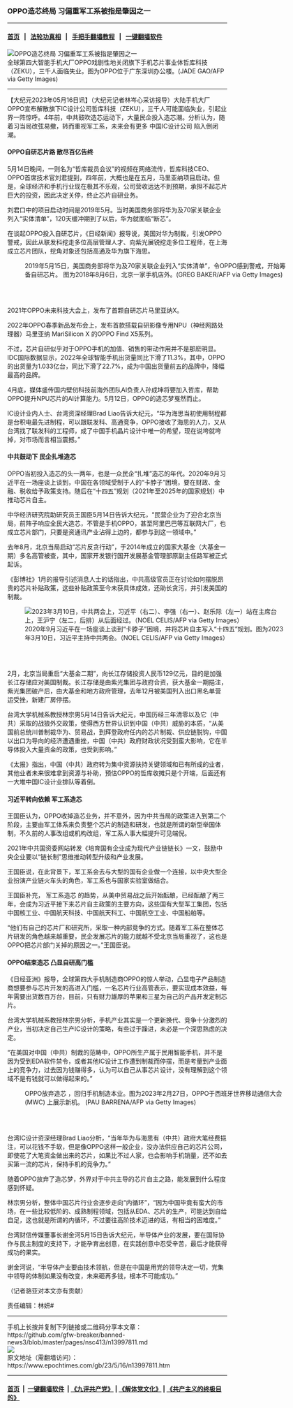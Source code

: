 ### OPPO造芯终局 习偏重军工系被指是肇因之一
------------------------

#### [首页](https://github.com/gfw-breaker/banned-news3/blob/master/README.md) &nbsp;&nbsp;|&nbsp;&nbsp; [法轮功真相](https://github.com/begood0513/basic/blob/master/README.md)  &nbsp;&nbsp;|&nbsp;&nbsp; [手把手翻墙教程](https://github.com/gfw-breaker/guides/wiki)  &nbsp;&nbsp;|&nbsp;&nbsp; [一键翻墙软件](https://github.com/gfw-breaker/nogfw/blob/master/README.md)  



<div><img alt="OPPO造芯终局 习偏重军工系被指是肇因之一" class="attachment-djy_600_400 size-djy_600_400 wp-post-image" src="https://i.epochtimes.com/assets/uploads/2023/05/id13995161-GettyImages-1242429118-600x400.jpg"/>
<div class="caption">
 全球第四大智能手机大厂OPPO戏剧性地关闭旗下手机芯片事业体哲库科技（ZEKU），三千人面临失业。图为OPPO位于广东深圳办公楼。(JADE GAO/AFP via Getty Images)
</div></div><hr/>


<div><p>
 【大纪元2023年05月16日讯】（大纪元记者林岑心采访报导）大陆手机大厂OPPO宣布解散旗下IC设计公司哲库科技（ZEKU），三千人可能面临失业，引起业界一阵惊呼。4年前，中共鼓吹造芯运动下，大量民企投入造芯潮。分析认为，随着习当局改弦易撤，转而重视军工系，未来会有更多
 <ok href="https://www.epochtimes.com/gb/tag/%E4%B8%AD%E5%9B%BDic%E8%AE%BE%E8%AE%A1%E5%85%AC%E5%8F%B8.html">
  中国IC设计公司
 </ok>
 陷入倒闭潮。
</p>
<h4>
 OPPO自研芯片路 散尽百亿告终
</h4>
<p>
 5月14日晚间，一则名为“哲库裁员会议”的视频在网络流传，哲库科技CEO、OPPO首席技术官刘君提到，四年前，大概也是在五月，马里亚纳项目启动。但是，全球经济和手机行业现在极其不乐观，公司营收远达不到预期，承担不起芯片巨大的投资，因此决定关停，终止芯片自研业务。
</p>
<p>
 刘君口中的项目启动时间是2019年5月。当时美国商务部将华为及70家关联企业列入“实体清单”，120天缓冲期到了以后，华为就面临“断芯”。
</p>
<p>
 在谈起OPPO投入自研芯片，《日经新闻》报导说，美国对华为制裁，引发OPPO警戒，因此从联发科挖走多位高层管理人才、向紫光展锐挖走多位工程师，在上海成立芯片团队，挖角对象还包括高通及华为旗下海思。
</p>
<figure aria-describedby="caption-attachment-13997851" class="wp-caption aligncenter" id="attachment_13997851" style="width: 600px">
 <ok href="https://i.epochtimes.com/assets/uploads/2023/05/id13997851-GettyImages-1012373018.jpg" target="_blank">
  <img alt="" class="wp-image-13997851" src="https://i.epochtimes.com/assets/uploads/2023/05/id13997851-GettyImages-1012373018-450x300.jpg"/>
 </ok>
 <br/><figcaption class="wp-caption-text" id="caption-attachment-13997851">
  2019年5月15日，美国商务部将华为及70家关联企业列入“实体清单”，令OPPO感到警戒，开始筹备自研芯片。 图为2018年8月6日，北京一家手机店外。(GREG BAKER/AFP via Getty Images)
 </figcaption><br/>
</figure><br/>
<p>
 2021年OPPO未来科技大会上，发布了首颗自研芯片马里亚纳X。
</p>
<p>
 2022年OPPO春季新品发布会上，发布首款搭载自研影像专用NPU（神经网路处理器）马里亚纳 MariSilicon X 的OPPO Find X5系列。
</p>
<p>
 不过，芯片自研似乎对于OPPO手机的加值、销售的带动作用并不是那麽明显。IDC国际数据显示，2022年全球智能手机出货量同比下滑了11.3%，其中，OPPO的出货量为1.033亿台，同比下滑了22.7%，成为中国出货量前五的品牌中，降幅最高的品牌。
</p>
<p>
 4月底，媒体盛传国内壁仞科技前海外团队AI负责人孙成坤将要加入哲库，帮助OPPO提升NPU芯片的AI计算能力。5月12日，OPPO的造芯梦戛然而止。
</p>
<p>
 IC设计业内人士、台湾资深经理Brad Liao告诉大纪元，“华为海思当初使用制程都是台积电最先进制程，可以跟联发科、高通竞争，OPPO接收了海思的人力，又从台湾找了联发科的工程师，成了中国手机晶片设计中唯一的希望，现在说垮就垮掉，对市场而言相当震撼。”
</p>
<h4>
 中共鼓动下 民企扎堆造芯
</h4>
<p>
 OPPO当初投入造芯的头一两年，也是一众民企“扎堆”造芯的年代。2020年9月习近平在一场座谈上谈到，中国在各领域受制于人的“卡脖子”困境，要在财政、金融、税收给予政策支持。随后在“十四五”规划（2021年至2025年的国家规划）中推动芯片自主。
</p>
<p>
 中华经济研究院助研究员王国臣5月14日告诉大纪元，“民营企业为了迎合北京当局，前阵子响应全民大造芯，不管是手机OPPO，甚至阿里巴巴等互联网大厂，也成立芯片部门，只要是资通讯产业沾得上边的，都参与到这一领域中。”
</p>
<p>
 去年8月，北京当局启动“芯片反贪行动”，于2014年成立的国家大基金（大基金一期）多名高管被查，其中，国家开发银行国开发展基金管理部原副主任路军被正式起诉。
</p>
<p>
 《彭博社》1月的报导引述消息人士的话指出，中共高级官员正在讨论如何摆脱昂贵的芯片补贴政策，这些补贴政策至今未获具体成效，还助长贪污，并引发美国的制裁。
</p>
<figure aria-describedby="caption-attachment-13947055" class="wp-caption aligncenter" id="attachment_13947055" style="width: 600px">
 <ok href="https://i.epochtimes.com/assets/uploads/2023/03/id13947055-GettyImages-1247965917.jpg" target="_blank">
  <img alt="2023年3月10日，中共两会上，习近平（右二）、李强（右一）、赵乐际（左一）站在主席台上，王沪宁（左二，后排）从后面经过。（NOEL CELIS/AFP via Getty Images）" class="wp-image-13947055" src="https://i.epochtimes.com/assets/uploads/2023/03/id13947055-GettyImages-1247965917-450x300.jpg"/>
 </ok>
 <br/><figcaption class="wp-caption-text" id="caption-attachment-13947055">
  2020年9月习近平在一场座谈上谈到“卡脖子”困境，并将芯片自主写入“十四五”规划。图为2023年3月10日，习近平主持中共两会。（NOEL CELIS/AFP via Getty Images）
 </figcaption><br/>
</figure><br/>
<p>
 2月，北京当局重启“大基金二期”，向长江存储投资人民币129亿元，目的是加强长江存储应对美国制裁。长江存储是由紫光集团与政府合资，获大基金一期挹注，紫光集团破产后，由大基金和地方政府管理，去年12月被美国列入出口黑名单营运受挫，新建厂房停摆。
</p>
<p>
 台湾大学机械系教授林宗男5月14日告诉大纪元，中国历经三年清零以及它（中共）采取的战狼外交政策，使得西方世界认识到中国（中共）威胁的本质，“从美国前总统川普制裁华为、贸易战，到拜登政府任内的芯片制裁、供应链脱钩，中国以出口为导向的经济遭遇重挫，中国（中共）政府财政状况受到蛮大影响，它在半导体投入大量资金的政策，也受到影响。”
</p>
<p>
 《太报》指出，中国（中共）政府转为集中资源扶持关键领域和已有所成的业者，其他业者未来很难拿到资源与补助，预估OPPO的哲库收摊只是个开端，后面还有一大堆中国IC设计业排队等着倒。
</p>
<h4>
 习近平转向依赖
 <ok href="https://www.epochtimes.com/gb/tag/%E5%86%9B%E5%B7%A5%E7%B3%BB%E9%80%A0%E8%8A%AF.html">
  军工系造芯
 </ok>
</h4>
<p>
 王国臣认为，OPPO收掉造芯业务，并不意外，因为中共当局的政策进入到第二个阶段，主要由军工体系来负责整个芯片的制造和研发，也就是所谓的新型举国体制，不久前的人事改组或机构改组，军工系人事大幅提升可见端倪。
</p>
<p>
 2021年中共国资委网站转发《培育国有企业成为现代产业链链长》一文，鼓励中央企业要以“链长制”思维推动转型升级和产业发展。
</p>
<p>
 王国臣说，在此背景下，军工系会去与大型的国有企业做一个连接，以中央大型企业扮演产业链火车头的角色，军工系也与国家实验室做结合。
</p>
<p>
 王国臣补充，
 <ok href="https://www.epochtimes.com/gb/tag/%E5%86%9B%E5%B7%A5%E7%B3%BB%E9%80%A0%E8%8A%AF.html">
  军工系造芯
 </ok>
 的趋势，从美中贸易战之后开始酝酿，已经酝酿了两三年，会成为习近平接下来芯片自主政策的主要方向，这些国有大型军工集团，包括中国核工业、中国航天科技、中国航天科工、中国航空工业、中国船舶等。
</p>
<p>
 “他们有自己的芯片厂和研究所，采取一种内部竞争的方式。随着军工系在整体芯片研发的角色越来越重要，民企发展芯片的能力就越不受北京当局重视了，这也是OPPO把芯片部门关掉的原因之一。”王国臣说。
</p>
<h4>
 OPPO结束造芯 凸显自研高门槛
</h4>
<p>
 《日经亚洲》报导，全球第四大手机制造商OPPO的惊人举动，凸显电子产品制造商想要参与芯片开发的高进入门槛，一名芯片行业高管表示，要实现成本效益，每年需要出货数百万台，目前，只有财力雄厚的苹果和三星为自己的产品开发定制芯片。
</p>
<p>
 台湾大学机械系教授林宗男分析，手机产业其实是一个更新换代、竞争十分激烈的产业，当初决定自己生产IC设计的策略，有些过于躁进，未必是一个深思熟虑的决定。
</p>
<p>
 “在美国对中国（中共）制裁的范畴中，OPPO所生产属于民用智能手机，并不是因为受到EDA软件禁令，或者其他IC设计工作遭到制裁而停摆，而是考量到产业面上的竞争力，过去因为钱赚得多，认为可以自己从事芯片设计，没有理解到这个领域不是有钱就可以做得起来的。”
</p>
<figure aria-describedby="caption-attachment-13997862" class="wp-caption aligncenter" id="attachment_13997862" style="width: 600px">
 <ok href="https://i.epochtimes.com/assets/uploads/2023/05/id13997862-GettyImages-1247532026.jpg" target="_blank">
  <img alt="" class="wp-image-13997862" src="https://i.epochtimes.com/assets/uploads/2023/05/id13997862-GettyImages-1247532026-450x300.jpg"/>
 </ok>
 <br/><figcaption class="wp-caption-text" id="caption-attachment-13997862">
  <ok href="https://www.epochtimes.com/gb/tag/oppo%E6%94%BE%E5%BC%83%E9%80%A0%E8%8A%AF.html">
   OPPO放弃造芯
  </ok>
  ，回归手机制造本业。图为2023年2月27日，OPPO于西班牙世界移动通信大会 (MWC) 上展示新机。 (PAU BARRENA/AFP via Getty Images)
 </figcaption><br/>
</figure><br/>
<p>
 台湾IC设计资深经理Brad Liao分析，“当年华为与海思有（中共）政府大笔经费挹注，可以花钱不手软，但是像OPPO这样一般企业，没办法供应自己的芯片公司，即使花了大笔资金做出来的芯片，如果比不过人家，也会影响手机销量，还不如去买第一流的芯片，保持手机的竞争力。”
</p>
<p>
 随着OPPO放弃了造芯梦，外界对于中共主导的芯片自主之路，能发展到什么程度感到怀疑。
</p>
<p>
 林宗男分析，整体中国芯片行业会逐步走向“内循环”，“因为中国毕竟有蛮大的市场，在一些比较低阶的、成熟制程领域，包括从EDA、芯片的生产，可能达到自给自足，这也就是所谓的内循环，不过要往高阶技术迈进的话，有相当的困难度。”
</p>
<p>
 台湾财信传媒董事长谢金河5月15日告诉大纪元，半导体产业的发展，要在国际协作与民主制度的支持下，才能孕育出创意，在实践创意中忍受辛苦，最后才能获得成功的果实。
</p>
<p>
 谢金河说，“半导体产业要由技术领航，但是在中国是用党的领导决定一切，党集中领导的体制如果没有改变，未来砸再多钱，根本不可能成功。”
</p>
<p>
 （记者骆亚对本文亦有贡献）
</p>
<p>
 责任编辑：林妍#
</p>
</div>
<hr/>
手机上长按并复制下列链接或二维码分享本文章：<br/>
https://github.com/gfw-breaker/banned-news3/blob/master/pages/nsc413/n13997811.md <br/>
<a href='https://github.com/gfw-breaker/banned-news3/blob/master/pages/nsc413/n13997811.md'><img src='https://github.com/gfw-breaker/banned-news3/blob/master/pages/nsc413/n13997811.md.png'/></a> <br/>
原文地址（需翻墙访问）：https://www.epochtimes.com/gb/23/5/16/n13997811.htm


------------------------
#### [首页](https://github.com/gfw-breaker/banned-news3/blob/master/README.md) &nbsp;|&nbsp; [一键翻墙软件](https://github.com/gfw-breaker/nogfw/blob/master/README.md) &nbsp;| [《九评共产党》](https://github.com/gfw-breaker/9ping.md/blob/master/README.md#九评之一评共产党是什么) | [《解体党文化》](https://github.com/gfw-breaker/jtdwh.md/blob/master/README.md) | [《共产主义的终极目的》](https://github.com/gfw-breaker/gczydzjmd.md/blob/master/README.md)


<img src='http://gfw-breaker.win/banned-news3/pages/nsc413/n13997811.md' width='0px' height='0px'/>